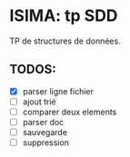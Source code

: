 ISIMA: tp SDD
=============

TP de structures de données.

TODOS:
------

- [x] parser ligne fichier
- [ ] ajout trié
- [ ] comparer deux elements
- [ ] parser doc
- [ ] sauvegarde
- [ ] suppression
